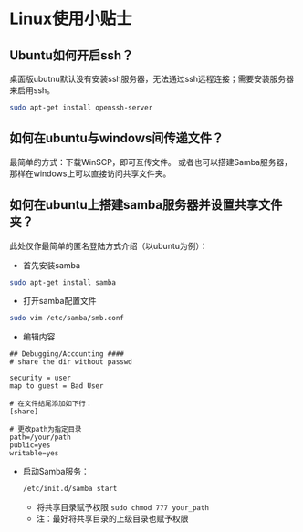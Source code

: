 
# Linux使用小贴士


## Ubuntu如何开启ssh？

桌面版ubutnu默认没有安装ssh服务器，无法通过ssh远程连接；需要安装服务器来启用ssh。

```bash
sudo apt-get install openssh-server
```

## 如何在ubuntu与windows间传递文件？

最简单的方式：下载WinSCP，即可互传文件。
或者也可以搭建Samba服务器，那样在windows上可以直接访问共享文件夹。

## 如何在ubuntu上搭建samba服务器并设置共享文件夹？

此处仅作最简单的匿名登陆方式介绍（以ubuntu为例）：

- 首先安装samba
```bash
sudo apt-get install samba
```

- 打开samba配置文件
```bash
sudo vim /etc/samba/smb.conf
```

- 编辑内容

```
## Debugging/Accounting ####
# share the dir without passwd

security = user
map to guest = Bad User

# 在文件结尾添加如下行：
[share]

# 更改path为指定目录
path=/your/path
public=yes
writable=yes
```

- 启动Samba服务：
    ```bash
    /etc/init.d/samba start
    ```  

    - 将共享目录赋予权限 `sudo chmod 777 your_path`
    - 注：最好将共享目录的上级目录也赋予权限
